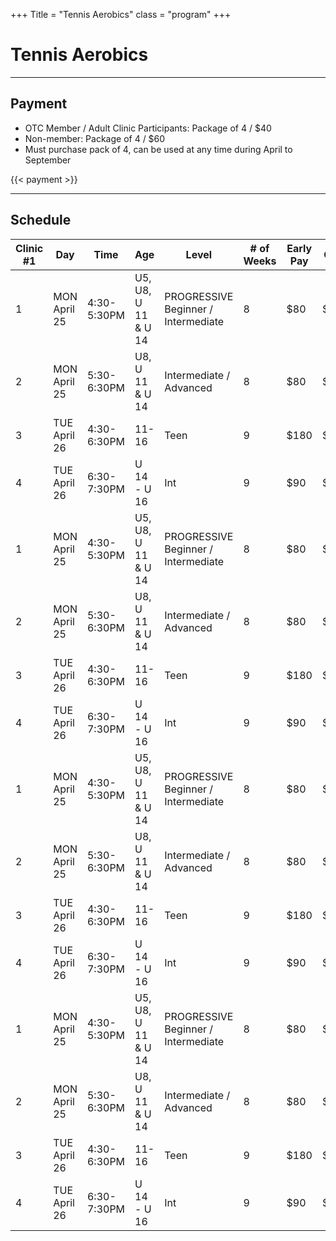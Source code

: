 +++
Title = "Tennis Aerobics"
class = "program"
+++

# Tennis Aerobics

---

## Payment

- OTC Member / Adult Clinic Participants: Package of 4 / $40
- Non-member: Package of 4 / $60
- Must purchase pack of 4, can be used at any time during April to September

{{< payment >}}

---

## Schedule


| Clinic #1 | Day | Time | Age | Level | # of Weeks | Early Pay | Cost | Location  |
|-----------|-----|------|-----|-------|------------|-----------|------|-----------|
| 1 | MON April 25| 4:30-5:30PM | U5, U8, U 11 & U 14 | PROGRESSIVE Beginner / Intermediate | 8 | $80 | $100 | NORTH OSHAWA |
| 2 | MON April 25| 5:30-6:30PM | U8, U 11 & U 14     | Intermediate / Advanced             | 8 | $80 | $100 | NORTH OSHAWA |
| 3 | TUE April 26| 4:30-6:30PM | 11-16               | Teen                                | 9 | $180| $230 | NORTH OSHAWA |
| 4 | TUE April 26| 6:30-7:30PM | U 14 - U 16         | Int                                 | 9 | $90 | $115 | NORTH OSHAWA |
| 1 | MON April 25| 4:30-5:30PM | U5, U8, U 11 & U 14 | PROGRESSIVE Beginner / Intermediate | 8 | $80 | $100 | NORTH OSHAWA |
| 2 | MON April 25| 5:30-6:30PM | U8, U 11 & U 14     | Intermediate / Advanced             | 8 | $80 | $100 | NORTH OSHAWA |
| 3 | TUE April 26| 4:30-6:30PM | 11-16               | Teen                                | 9 | $180| $230 | NORTH OSHAWA |
| 4 | TUE April 26| 6:30-7:30PM | U 14 - U 16         | Int                                 | 9 | $90 | $115 | NORTH OSHAWA |
| 1 | MON April 25| 4:30-5:30PM | U5, U8, U 11 & U 14 | PROGRESSIVE Beginner / Intermediate | 8 | $80 | $100 | NORTH OSHAWA |
| 2 | MON April 25| 5:30-6:30PM | U8, U 11 & U 14     | Intermediate / Advanced             | 8 | $80 | $100 | NORTH OSHAWA |
| 3 | TUE April 26| 4:30-6:30PM | 11-16               | Teen                                | 9 | $180| $230 | NORTH OSHAWA |
| 4 | TUE April 26| 6:30-7:30PM | U 14 - U 16         | Int                                 | 9 | $90 | $115 | NORTH OSHAWA |
| 1 | MON April 25| 4:30-5:30PM | U5, U8, U 11 & U 14 | PROGRESSIVE Beginner / Intermediate | 8 | $80 | $100 | NORTH OSHAWA |
| 2 | MON April 25| 5:30-6:30PM | U8, U 11 & U 14     | Intermediate / Advanced             | 8 | $80 | $100 | NORTH OSHAWA |
| 3 | TUE April 26| 4:30-6:30PM | 11-16               | Teen                                | 9 | $180| $230 | NORTH OSHAWA |
| 4 | TUE April 26| 6:30-7:30PM | U 14 - U 16         | Int                                 | 9 | $90 | $115 | NORTH OSHAWA |
